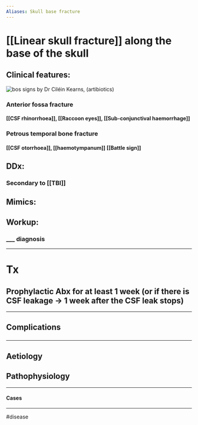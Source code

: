 ```yaml
---
Aliases: Skull base fracture
---
```

# [[Linear skull fracture]] along the base of the skull
## Clinical features:
![bos signs by Dr Ciléin Kearns, (artibiotics)](https://images.squarespace-cdn.com/content/v1/593adddf725e25a4294e8028/1497696423257-EJYTU86DWYKEMWATK3DD/ke17ZwdGBToddI8pDm48kMRyhYDgPk9y7GMUxyVGe-RZw-zPPgdn4jUwVcJE1ZvWQUxwkmyExglNqGp0IvTJZUJFbgE-7XRK3dMEBRBhUpzEOKU3ynhxGCOkjkiI2jkNnwo4GpKkY3nGgozguHn9FA2PHrUGCg52mo1A4uM7YTw/bos+signs+by+Dr+Cil%C3%A9in+Kearns%2C+%28artibiotics%29?format=1500w)
### Anterior fossa fracture
#### [[CSF rhinorrhoea]], [[Raccoon eyes]], [[Sub-conjunctival haemorrhage]]
### Petrous temporal bone fracture
#### [[CSF otorrhoea]], [[haemotympanum]] [[Battle sign]]
## DDx:
### Secondary to [[TBI]]
## Mimics:
###
## Workup:
### ___ diagnosis
---
# Tx
## 
## Prophylactic  Abx for at least 1 week (or if there is CSF leakage -> 1 week after the CSF leak stops)
---
## Complications
###

---
## Aetiology
## Pathophysiology

---
#### Cases


---
#disease 